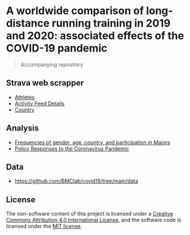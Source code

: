 # A worldwide comparison of long-distance running training in 2019 and 2020: associated effects of the COVID-19 pandemic

> Accompanying repository  

## Strava web scrapper  
 - [Athletes](https://github.com/BMClab/covid19/blob/main/strava-scraper/webscrap_athletes.ipynb)  
 - [Activity Feed Details](https://github.com/BMClab/covid19/blob/main/strava-scraper/webscrap_activities.ipynb)  
 - [Country](https://github.com/BMClab/covid19/blob/main/strava-scraper/webscrap_countries.ipynb)  

## Analysis
 - [Frequencies of gender, age, country, and participation in Majors](https://github.com/BMClab/covid19/blob/main/analyses/gender_age_country_majors.ipynb)  
 - [Policy Responses to the Coronavirus Pandemic](https://github.com/BMClab/covid19/blob/main/analyses/coronavirus_policy_responses.ipynb)  

## Data  
 - https://github.com/BMClab/covid19/tree/main/data


## License

The non-software content of this project is licensed under a [Creative Commons Attribution 4.0 International License](http://creativecommons.org/licenses/by/4.0/), and the software code is licensed under the [MIT license](https://opensource.org/licenses/mit-license.php).
